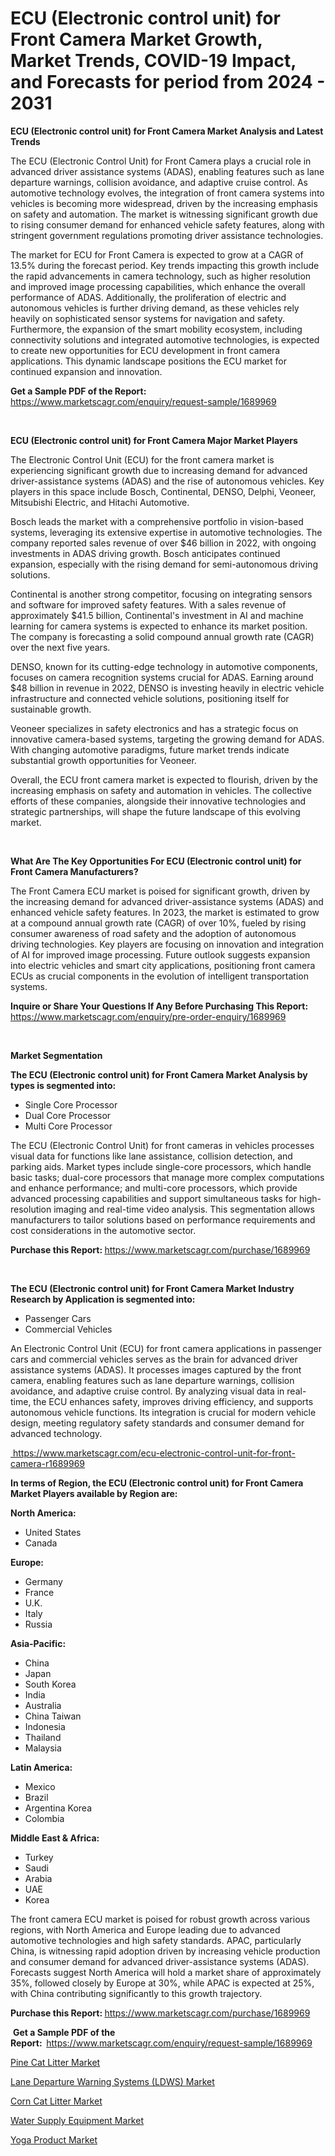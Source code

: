 <p><h1>ECU (Electronic control unit) for Front Camera Market Growth, Market Trends, COVID-19 Impact, and Forecasts for period from 2024 - 2031</h1></p><p><strong>ECU (Electronic control unit) for Front Camera Market Analysis and Latest Trends</strong></p>
<p><p>The ECU (Electronic Control Unit) for Front Camera plays a crucial role in advanced driver assistance systems (ADAS), enabling features such as lane departure warnings, collision avoidance, and adaptive cruise control. As automotive technology evolves, the integration of front camera systems into vehicles is becoming more widespread, driven by the increasing emphasis on safety and automation. The market is witnessing significant growth due to rising consumer demand for enhanced vehicle safety features, along with stringent government regulations promoting driver assistance technologies.</p><p>The market for ECU for Front Camera is expected to grow at a CAGR of 13.5% during the forecast period. Key trends impacting this growth include the rapid advancements in camera technology, such as higher resolution and improved image processing capabilities, which enhance the overall performance of ADAS. Additionally, the proliferation of electric and autonomous vehicles is further driving demand, as these vehicles rely heavily on sophisticated sensor systems for navigation and safety. Furthermore, the expansion of the smart mobility ecosystem, including connectivity solutions and integrated automotive technologies, is expected to create new opportunities for ECU development in front camera applications. This dynamic landscape positions the ECU market for continued expansion and innovation.</p></p>
<p><strong>Get a Sample PDF of the Report:&nbsp;</strong> <a href="https://www.marketscagr.com/enquiry/request-sample/1689969?utm_campaign=1349&utm_medium=2&utm_source=Github&utm_content=ia&utm_term=17102024&utm_id=ecu-electronic-control-unit-for-front-camera">https://www.marketscagr.com/enquiry/request-sample/1689969</a></p>
<p>&nbsp;</p>
<p><strong>ECU (Electronic control unit) for Front Camera Major Market Players</strong></p>
<p><p>The Electronic Control Unit (ECU) for the front camera market is experiencing significant growth due to increasing demand for advanced driver-assistance systems (ADAS) and the rise of autonomous vehicles. Key players in this space include Bosch, Continental, DENSO, Delphi, Veoneer, Mitsubishi Electric, and Hitachi Automotive.</p><p>Bosch leads the market with a comprehensive portfolio in vision-based systems, leveraging its extensive expertise in automotive technologies. The company reported sales revenue of over $46 billion in 2022, with ongoing investments in ADAS driving growth. Bosch anticipates continued expansion, especially with the rising demand for semi-autonomous driving solutions.</p><p>Continental is another strong competitor, focusing on integrating sensors and software for improved safety features. With a sales revenue of approximately $41.5 billion, Continental's investment in AI and machine learning for camera systems is expected to enhance its market position. The company is forecasting a solid compound annual growth rate (CAGR) over the next five years.</p><p>DENSO, known for its cutting-edge technology in automotive components, focuses on camera recognition systems crucial for ADAS. Earning around $48 billion in revenue in 2022, DENSO is investing heavily in electric vehicle infrastructure and connected vehicle solutions, positioning itself for sustainable growth.</p><p>Veoneer specializes in safety electronics and has a strategic focus on innovative camera-based systems, targeting the growing demand for ADAS. With changing automotive paradigms, future market trends indicate substantial growth opportunities for Veoneer.</p><p>Overall, the ECU front camera market is expected to flourish, driven by the increasing emphasis on safety and automation in vehicles. The collective efforts of these companies, alongside their innovative technologies and strategic partnerships, will shape the future landscape of this evolving market.</p></p>
<p>&nbsp;</p>
<p><strong>What Are The Key Opportunities For ECU (Electronic control unit) for Front Camera Manufacturers?</strong></p>
<p><p>The Front Camera ECU market is poised for significant growth, driven by the increasing demand for advanced driver-assistance systems (ADAS) and enhanced vehicle safety features. In 2023, the market is estimated to grow at a compound annual growth rate (CAGR) of over 10%, fueled by rising consumer awareness of road safety and the adoption of autonomous driving technologies. Key players are focusing on innovation and integration of AI for improved image processing. Future outlook suggests expansion into electric vehicles and smart city applications, positioning front camera ECUs as crucial components in the evolution of intelligent transportation systems.</p></p>
<p><strong>Inquire or Share Your Questions If Any Before Purchasing This Report:</strong> <a href="https://www.marketscagr.com/enquiry/pre-order-enquiry/1689969?utm_campaign=1349&utm_medium=2&utm_source=Github&utm_content=ia&utm_term=17102024&utm_id=ecu-electronic-control-unit-for-front-camera">https://www.marketscagr.com/enquiry/pre-order-enquiry/1689969</a></p>
<p>&nbsp;</p>
<p><strong>Market Segmentation</strong></p>
<p><strong>The ECU (Electronic control unit) for Front Camera Market Analysis by types is segmented into:</strong></p>
<p><ul><li>Single Core Processor</li><li>Dual Core Processor</li><li>Multi Core Processor</li></ul></p>
<p><p>The ECU (Electronic Control Unit) for front cameras in vehicles processes visual data for functions like lane assistance, collision detection, and parking aids. Market types include single-core processors, which handle basic tasks; dual-core processors that manage more complex computations and enhance performance; and multi-core processors, which provide advanced processing capabilities and support simultaneous tasks for high-resolution imaging and real-time video analysis. This segmentation allows manufacturers to tailor solutions based on performance requirements and cost considerations in the automotive sector.</p></p>
<p><strong>Purchase this Report:&nbsp;</strong><a href="https://www.marketscagr.com/purchase/1689969?utm_campaign=1349&utm_medium=2&utm_source=Github&utm_content=ia&utm_term=17102024&utm_id=ecu-electronic-control-unit-for-front-camera">https://www.marketscagr.com/purchase/1689969</a></p>
<p>&nbsp;</p>
<p><strong>The ECU (Electronic control unit) for Front Camera Market Industry Research by Application is segmented into:</strong></p>
<p><ul><li>Passenger Cars</li><li>Commercial Vehicles</li></ul></p>
<p><p>An Electronic Control Unit (ECU) for front camera applications in passenger cars and commercial vehicles serves as the brain for advanced driver assistance systems (ADAS). It processes images captured by the front camera, enabling features such as lane departure warnings, collision avoidance, and adaptive cruise control. By analyzing visual data in real-time, the ECU enhances safety, improves driving efficiency, and supports autonomous vehicle functions. Its integration is crucial for modern vehicle design, meeting regulatory safety standards and consumer demand for advanced technology.</p></p>
<p><a href="https://www.marketscagr.com/ecu-electronic-control-unit-for-front-camera-r1689969?utm_campaign=1349&utm_medium=2&utm_source=Github&utm_content=ia&utm_term=17102024&utm_id=ecu-electronic-control-unit-for-front-camera">&nbsp;https://www.marketscagr.com/ecu-electronic-control-unit-for-front-camera-r1689969</a></p>
<p><strong>In terms of Region, the ECU (Electronic control unit) for Front Camera Market Players available by Region are:</strong></p>
<p>
    <p> <strong> North America: </strong>
        <ul>
            <li>United States</li>
            <li>Canada</li>
        </ul>
        </p> 
    <p> <strong> Europe: </strong>
        <ul>
            <li>Germany</li>
            <li>France</li>
            <li>U.K.</li>
            <li>Italy</li>
            <li>Russia</li>
        </ul>
        </p> 
    <p> <strong> Asia-Pacific: </strong>
        <ul>
            <li>China</li>
            <li>Japan</li>
            <li>South Korea</li>
            <li>India</li>
            <li>Australia</li>
            <li>China Taiwan</li>
            <li>Indonesia</li>
            <li>Thailand</li>
            <li>Malaysia</li>
        </ul>
        </p> 
    <p> <strong> Latin America: </strong>
        <ul>
            <li>Mexico</li>
            <li>Brazil</li>
            <li>Argentina Korea</li>
            <li>Colombia</li>
        </ul>
        </p> 
    <p> <strong> Middle East & Africa: </strong>
        <ul>
            <li>Turkey</li>
            <li>Saudi</li>
            <li>Arabia</li>
            <li>UAE</li>
            <li>Korea</li>
        </ul>
    </p>
    </p>
<p><p>The front camera ECU market is poised for robust growth across various regions, with North America and Europe leading due to advanced automotive technologies and high safety standards. APAC, particularly China, is witnessing rapid adoption driven by increasing vehicle production and consumer demand for advanced driver-assistance systems (ADAS). Forecasts suggest North America will hold a market share of approximately 35%, followed closely by Europe at 30%, while APAC is expected at 25%, with China contributing significantly to this growth trajectory.</p></p>
<p><strong>Purchase this Report: </strong><a href="https://www.marketscagr.com/purchase/1689969?utm_campaign=1349&utm_medium=2&utm_source=Github&utm_content=ia&utm_term=17102024&utm_id=ecu-electronic-control-unit-for-front-camera">https://www.marketscagr.com/purchase/1689969</a></p>
<p>&nbsp;<strong>Get a Sample PDF of the Report:&nbsp;&nbsp;</strong><a href="https://www.marketscagr.com/enquiry/request-sample/1689969?utm_campaign=1349&utm_medium=2&utm_source=Github&utm_content=ia&utm_term=17102024&utm_id=ecu-electronic-control-unit-for-front-camera">https://www.marketscagr.com/enquiry/request-sample/1689969</a></p>
<p><strong></strong></p>
<p><p><a href="https://www.linkedin.com/pulse/pine-cat-litter-market-global-regional-analysis-focus-tho0e?utm_campaign=1349&utm_medium=2&utm_source=Github&utm_content=ia&utm_term=17102024&utm_id=ecu-electronic-control-unit-for-front-camera">Pine Cat Litter Market</a></p><p><a href="https://github.com/ashepherd82/Market-Research-Report-List-6/blob/main/lane-departure-warning-systems-ldws-market.md?utm_campaign=1349&utm_medium=2&utm_source=Github&utm_content=ia&utm_term=17102024&utm_id=ecu-electronic-control-unit-for-front-camera">Lane Departure Warning Systems (LDWS) Market</a></p><p><a href="https://www.linkedin.com/pulse/global-corn-cat-litter-127-cagr-forecast-2024-2031-valuereach-hdv6c?utm_campaign=1349&utm_medium=2&utm_source=Github&utm_content=ia&utm_term=17102024&utm_id=ecu-electronic-control-unit-for-front-camera">Corn Cat Litter Market</a></p><p><a href="https://issuu.com/reportprime-2/docs/water-supply-equipment-market-size-_0f6eb0a6a9a883?utm_campaign=1349&utm_medium=2&utm_source=Github&utm_content=ia&utm_term=17102024&utm_id=ecu-electronic-control-unit-for-front-camera">Water Supply Equipment Market</a></p><p><a href="https://www.linkedin.com/pulse/yoga-product-market-growth-outlook-from-2024-2031-projecting-iskoe?utm_campaign=1349&utm_medium=2&utm_source=Github&utm_content=ia&utm_term=17102024&utm_id=ecu-electronic-control-unit-for-front-camera">Yoga Product Market</a></p></p>